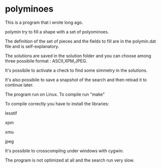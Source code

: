 # polyminoes

This is a program that i wrote long ago.

polymin try to fill a shape with a set of polyominoes.

The definition of the set of pieces and the fields to fill are in the polymin.dat file and is self-explanatory.

The solutions are saved in the solution folder and you can choose among three possibile format : ASCII,XPM,JPEG.

It's possibile to activate a check to find some simmetry in the solutions.

It's also possibile to save a snapshot of the search and then reload it to continue later.

The program run on Linux. To compile run "make"

To compile correctly you have to install the libraries:


lesstif

xpm

xmu

jpeg


It's possibile to crosscompilng under windows with cygwin.

The program is not optimized at all and the search run very slow.
